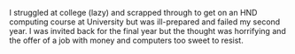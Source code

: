 I struggled at college (lazy) and scrapped through to get on an HND computing course at University but was ill-prepared and failed my second year. I was invited back for the final year but the thought was horrifying and the offer of a job with money and computers too sweet to resist.

